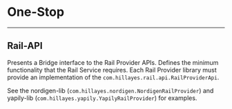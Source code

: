 
# One-Stop

---
## Rail-API
Presents a Bridge interface to the Rail Provider APIs. Defines the minimum
functionality that the Rail Service requires. Each Rail Provider library must
provide an implementation of the `com.hillayes.rail.api.RailProviderApi`.

See the nordigen-lib (`com.hillayes.nordigen.NordigenRailProvider`) and yapily-lib
(`com.hillayes.yapily.YapilyRailProvider`) for examples.
